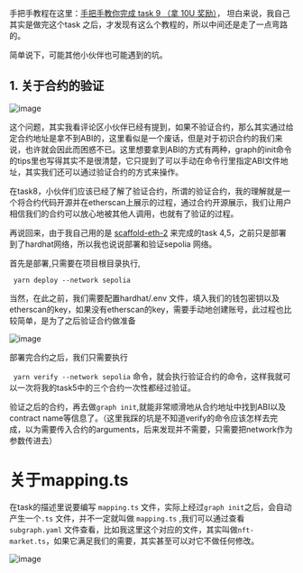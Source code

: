 
手把手教程在这里：[手把手教你完成 task 9 （拿 10U 奖励）]( https://github.com/openbuildxyz/Web3-Frontend-Bootcamp/discussions/1198)， 坦白来说，我自己其实是做完这个task 之后，才发现有这么个教程的，所以中间还是走了一点弯路的。


简单说下，可能其他小伙伴也可能遇到的坑。

## 1. 关于合约的验证

![image](https://github.com/user-attachments/assets/3e316883-f7cf-4ad1-8712-ad023ac98c5a)

这个问题，其实我看评论区小伙伴已经有提到，如果不验证合约，那么其实通过给定合约地址是拿不到ABI的，这里看似是一个废话，但是对于初识合约的我们来说，也许就会因此而困惑不已。这里想要拿到ABI的方式有两种，graph的init命令的tips里也写得其实不是很清楚，它只提到了可以手动在命令行里指定ABI文件地址，其实我们还可以通过验证合约的方式来操作。

在task8，小伙伴们应该已经了解了验证合约，所谓的验证合约，我的理解就是一个将合约代码开源并在etherscan上展示的过程，通过合约开源展示，我们让用户相信我们的合约可以放心地被其他人调用，也就有了验证的过程。

再说回来，由于我自己用的是 [scaffold-eth-2](https://github.com/scaffold-eth/scaffold-eth-2) 来完成的task 4,5，之前只是部署到了hardhat网络，所以我也说说部署和验证sepolia 网络。

首先是部署,只需要在项目根目录执行,

` yarn deploy --network sepolia`

当然，在此之前，我们需要配置hardhat/.env 文件，填入我们的钱包密钥以及etherscan的key，如果没有etherscan的key，需要手动地创建账号，此过程也比较简单，是为了之后验证合约做准备

![image](https://github.com/user-attachments/assets/907df4f0-4146-459c-8c34-ee1982c6d6e6)

部署完合约之后，我们只需要执行

` yarn verify --network sepolia` 命令，就会执行验证合约的命令，这样我就可以一次将我的task5中的三个合约一次性都经过验证。

验证之后的合约，再去做`graph init`,就能非常顺滑地从合约地址中找到ABI以及contract name等信息了。（这里我踩的坑是不知道verify的命令应该怎样去完成，以为需要传入合约的arguments，后来发现并不需要，只需要把network作为参数传进去）

# 关于mapping.ts

在task的描述里说要编写 `mapping.ts` 文件，实际上经过`graph init`之后，会自动产生一个`.ts` 文件，并不一定就叫做 `mapping.ts` ,我们可以通过查看`subgraph.yaml` 文件查看，比如我这里这个对应的文件，其实叫做`nft-market.ts`，如果它满足我们的需要，其实甚至可以对它不做任何修改。

![image](https://github.com/user-attachments/assets/6ec2050a-741a-4306-a725-ab9070785263)

